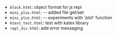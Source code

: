 * `block.html`:  object format for js repl
* `mini_plus.html`: -- added file get/set
* `mini_plus.html`: -- experiments with 'plot' function
* `ktext_test.html`: test with katex library
* `repl_div.html`: add error messaging
